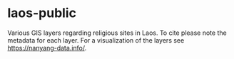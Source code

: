# laos-public

Various GIS layers regarding religious sites in Laos. To cite please note the metadata for each layer. For a visualization of the layers see https://nanyang-data.info/.
